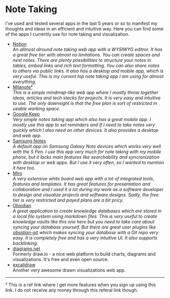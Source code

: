 # Note Taking
I've used and tested several apps in the last 5 years or so to manifest my thoughts and ideas in an efficient and intuitive way. Here you can find some of the apps I currently use for note taking and visualization.

- [Notion](https://www.notion.so/)  
  *An allmost alround note taking web app with a WYSIWYG editror. It has a great free tier with almost no limitations. You can create spaces and nest notes. There are plenty possibilities to structure your notes in tables, embed links and rich text formatting. You can also share notes to others via public links. It also has a desktop and mobile app, which is very useful. This is my current top note taking app I am using for almost everything.*
- [Milanote²](https://www.milanote.com/refer/rcD79f7pwwL9TcsATz)  
  *This is a simple mindmap-like web app where I mostly throw together ideas, articles and tech stacks for projects. It is very easy and intuitive to use. The only downsight is that the free plan is sort of restricted in usable working space.*
- [Google Keep](https://keep.google.com)  
  *Very simple notes taking app which also has a great mobile app. I mostly use this app to set reminders and If I need to take notes very quickly which I also need on other devices. It also provides a desktop and web app.*
- [Samsung Notes](https://play.google.com/store/apps/details?id=com.samsung.android.app.notes&hl=en&gl=US)  
  *A default app on Samsung Galaxy Note devices which works very well with the S Pen. I use this app very much for note taking with my mobile phone, but it lacks main features like searchability and syncronization with desktop or web apps. But I use it very often, so I wanted to mention it here too.*
- [Miro](https://miro.com/)  
  *A very extensive white board web app with a lot of integrated tools, features and templates. It has great features for presentation and collaboration and I used it a lot during my work as a software developer to design and visualize projects and software designs. Sadly, the free tier is very restricted and payed plans are a bit pricy.*
- [Obsidian](https://obsidian.md/)  
  *A great application to create knowledge databases which are stored in a local file system using markdown files. This is very useful to create knowledge vaults like this one here but you need to take care about syncing your database yourself. But there are great user plugins like [obsidian-git](https://github.com/denolehov/obsidian-git) which makes syncing your database with a Git repo very easy. It is completely free and has a very intuitive UI. It also supports backlinking.*
- [diagrams.net](https://app.diagrams.net/)  
  Formerly draw.io - a nice web platform to build charts, diagrams and visualizations. It's free and even open source.
- [excalidraw](https://excalidraw.com/)  
  Another very awesome drawn visualizations web app.

---
² This is a ref link where I get more features when you sign up using this link. I do not receive any money through this referal link though.
